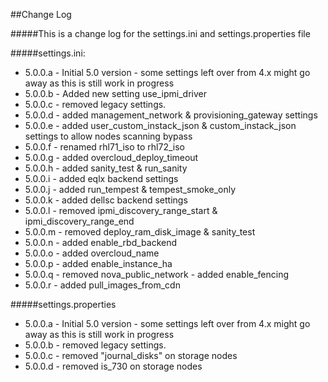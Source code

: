 ##Change Log

#####This is a change log for the settings.ini and settings.properties file


#####settings.ini:
* 5.0.0.a - Initial 5.0 version - some settings left over from 4.x might go away as this is still work in progress
* 5.0.0.b - Added new setting use_ipmi_driver
* 5.0.0.c - removed legacy settings.
* 5.0.0.d - added management_network & provisioning_gateway settings
* 5.0.0.e - added user_custom_instack_json & custom_instack_json settings to allow nodes scanning bypass
* 5.0.0.f - renamed rhl71_iso to rhl72_iso
* 5.0.0.g - added overcloud_deploy_timeout
* 5.0.0.h - added sanity_test & run_sanity
* 5.0.0.i - added eqlx backend settings
* 5.0.0.j - added run_tempest & tempest_smoke_only
* 5.0.0.k - added dellsc backend settings
* 5.0.0.l - removed ipmi_discovery_range_start & ipmi_discovery_range_end
* 5.0.0.m - removed deploy_ram_disk_image & sanity_test
* 5.0.0.n - added enable_rbd_backend
* 5.0.0.o - added overcloud_name
* 5.0.0.p - added enable_instance_ha
* 5.0.0.q - removed nova_public_network - added enable_fencing
* 5.0.0.r - added pull_images_from_cdn

#####settings.properties
* 5.0.0.a - Initial 5.0 version - some settings left over from 4.x might go away as this is still work in progress
* 5.0.0.b - removed legacy settings.
* 5.0.0.c - removed "journal_disks" on storage nodes
* 5.0.0.d - removed is_730 on storage nodes






